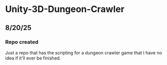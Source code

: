 # Unity-3D-Dungeon-Crawler

## 8/20/25

### Repo created

Just a repo that has the scripting for a dungeon crawler game that I have no idea if it'll ever be finished.
